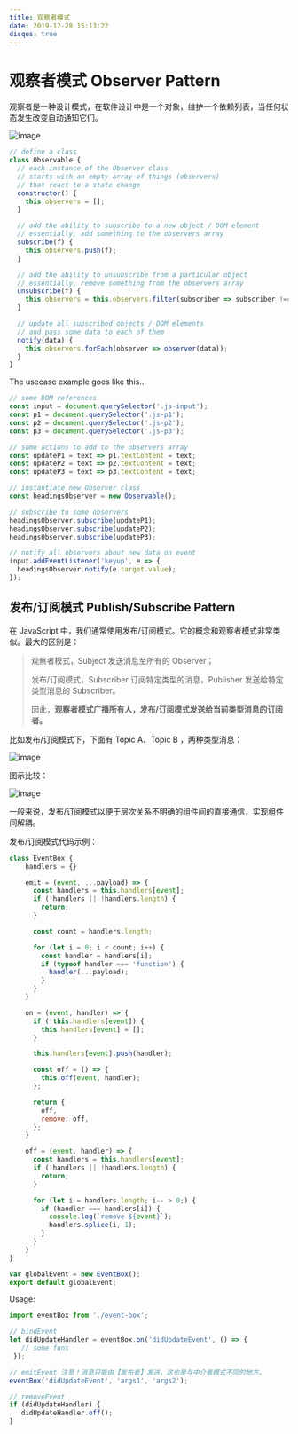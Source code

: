 ```yaml
---
title: 观察者模式
date: 2019-12-28 15:13:22
disqus: true
---
```


# 观察者模式 Observer Pattern

观察者是一种设计模式，在软件设计中是一个对象，维护一个依赖列表，当任何状态发生改变自动通知它们。

![image](http://image.90paw.com/blog/2019-12-23%2009-35-49.png)

```javascript
// define a class
class Observable {
  // each instance of the Observer class
  // starts with an empty array of things (observers)
  // that react to a state change
  constructor() {
    this.observers = [];
  }

  // add the ability to subscribe to a new object / DOM element
  // essentially, add something to the observers array
  subscribe(f) {
    this.observers.push(f);
  }

  // add the ability to unsubscribe from a particular object
  // essentially, remove something from the observers array
  unsubscribe(f) {
    this.observers = this.observers.filter(subscriber => subscriber !== f);
  }

  // update all subscribed objects / DOM elements
  // and pass some data to each of them
  notify(data) {
    this.observers.forEach(observer => observer(data));
  }
}
```

The usecase example goes like this…

```javascript
// some DOM references
const input = document.querySelector('.js-input');
const p1 = document.querySelector('.js-p1');
const p2 = document.querySelector('.js-p2');
const p3 = document.querySelector('.js-p3');

// some actions to add to the observers array
const updateP1 = text => p1.textContent = text;
const updateP2 = text => p2.textContent = text;
const updateP3 = text => p3.textContent = text;

// instantiate new Observer class
const headingsObserver = new Observable();

// subscribe to some observers
headingsObserver.subscribe(updateP1);
headingsObserver.subscribe(updateP2);
headingsObserver.subscribe(updateP3);

// notify all observers about new data on event
input.addEventListener('keyup', e => {
  headingsObserver.notify(e.target.value);
});
```

## 发布/订阅模式 Publish/Subscribe Pattern

在 JavaScript 中，我们通常使用发布/订阅模式。它的概念和观察者模式非常类似。最大的区别是：

> 观察者模式，Subject 发送消息至所有的 Observer；
>
> 发布/订阅模式，Subscriber 订阅特定类型的消息，Publisher 发送给特定类型消息的 Subscriber。
>
> 因此，**观察者模式广播所有人，发布/订阅模式发送给当前类型消息的订阅者。**

比如发布/订阅模式下，下面有 Topic A、Topic B ，两种类型消息：

![image](http://image.90paw.com/blog/2019-12-23%2013-43-12.png)

图示比较：

![image](http://image.90paw.com/blog/2019-12-23%2013-46-27.png)

一般来说，发布/订阅模式以便于层次关系不明确的组件间的直接通信，实现组件间解耦。

发布/订阅模式代码示例：

```javascript
class EventBox {
    handlers = {}

    emit = (event, ...payload) => {
      const handlers = this.handlers[event];
      if (!handlers || !handlers.length) {
        return;
      }

      const count = handlers.length;

      for (let i = 0; i < count; i++) {
        const handler = handlers[i];
        if (typeof handler === 'function') {
          handler(...payload);
        }
      }
    }

    on = (event, handler) => {
      if (!this.handlers[event]) {
        this.handlers[event] = [];
      }

      this.handlers[event].push(handler);

      const off = () => {
        this.off(event, handler);
      };

      return {
        off,
        remove: off,
      };
    }

    off = (event, handler) => {
      const handlers = this.handlers[event];
      if (!handlers || !handlers.length) {
        return;
      }

      for (let i = handlers.length; i-- > 0;) {
        if (handler === handlers[i]) {
          console.log(`remove ${event}`);
          handlers.splice(i, 1);
        }
      }
    }
}

var globalEvent = new EventBox();
export default globalEvent;
```

Usage:

```javascript
import eventBox from './event-box';

// bindEvent
let didUpdateHandler = eventBox.on('didUpdateEvent', () => {
   // some funs
 });

// emitEvent 注意！消息只能由【发布者】发送，这也是与中介者模式不同的地方。
eventBox('didUpdateEvent', 'args1', 'args2');

// removeEvent
if (didUpdateHandler) {
   didUpdateHandler.off();
}
```

